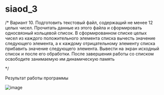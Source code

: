# siaod_3
/*
Вариант 10. Подготовить текстовый файл,
содержащий не менее 12 целых чисел.
Прочитать данные из этого файла и сформировать односвязный кольцевой список.
В сформированном списке целых чисел из каждого положительного элемента списка
вычесть значение следующего элемента,
а к каждому отрицательному элементу списка прибавить значение следующего элемента.
Вывести на экран исходный список и после его обработки.
После завершения работы со списком освободите занимаемую им динамическую память

*/

Результат работы программы

![image](https://user-images.githubusercontent.com/53607329/136817549-d96e496b-27fe-4b31-901e-39525106d5b4.png)

